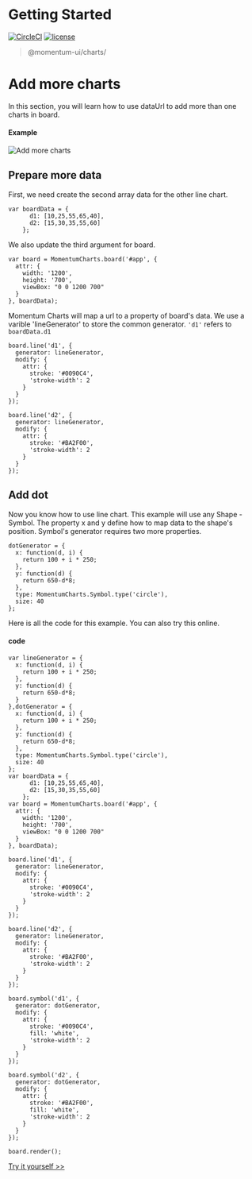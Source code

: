 <!-- {"index":2} -->
# Getting Started

[![CircleCI](https://img.shields.io/circleci/project/github/momentum-design/momentum-ui/main.svg)](https://circleci.com/gh/momentum-design/momentum-ui/)
[![license](https://img.shields.io/github/license/momentum-design/momentum-ui.svg?color=blueviolet)](https://github.com/momentum-design/momentum-ui/blob/main/charts/LICENSE)

> @momentum-ui/charts/

# Add more charts

In this section, you will learn how to use dataUrl to add more than one charts in board.

#### Example

![Add more charts](https://screenshot.codepen.io/3315115.oNNQXEW.small.42ab46b4-2942-4432-a8a6-1cdef88a84de.png)

## Prepare more data

First, we need create the second array data for the other line chart.

```
var boardData = {
      d1: [10,25,55,65,40],
      d2: [15,30,35,55,60]
    };
```

We also update the third argument for board.

```
var board = MomentumCharts.board('#app', {
  attr: {
    width: '1200',
    height: '700',
    viewBox: "0 0 1200 700"
  }
}, boardData);
```

Momentum Charts will map a url to a property of board's data. We use a varible 'lineGenerator' to store the common generator. ```'d1'``` refers to ```boardData.d1```

```
board.line('d1', {
  generator: lineGenerator,
  modify: {
    attr: {
      stroke: '#0090C4',
      'stroke-width': 2
    }
  }
});

board.line('d2', {
  generator: lineGenerator,
  modify: {
    attr: {
      stroke: '#BA2F00',
      'stroke-width': 2
    }
  }
});
```	

## Add dot

Now you know how to use line chart. This example will use any Shape - Symbol. The property x and y define how to map data to the shape's position. Symbol's generator requires two more properties.

```
dotGenerator = {
  x: function(d, i) {
    return 100 + i * 250;
  },
  y: function(d) {
    return 650-d*8;
  },      
  type: MomentumCharts.Symbol.type('circle'),
  size: 40
};
```
Here is all the code for this example. You can also try this online.

#### code

```
var lineGenerator = {
  x: function(d, i) {
    return 100 + i * 250;
  },
  y: function(d) {
    return 650-d*8;
  }
},dotGenerator = {
  x: function(d, i) {
    return 100 + i * 250;
  },
  y: function(d) {
    return 650-d*8;
  },      
  type: MomentumCharts.Symbol.type('circle'),
  size: 40
};
var boardData = {
      d1: [10,25,55,65,40],
      d2: [15,30,35,55,60]
    };
var board = MomentumCharts.board('#app', {
  attr: {
    width: '1200',
    height: '700',
    viewBox: "0 0 1200 700"
  }
}, boardData);

board.line('d1', {
  generator: lineGenerator,
  modify: {
    attr: {
      stroke: '#0090C4',
      'stroke-width': 2
    }
  }
});

board.line('d2', {
  generator: lineGenerator,
  modify: {
    attr: {
      stroke: '#BA2F00',
      'stroke-width': 2
    }
  }
});

board.symbol('d1', {
  generator: dotGenerator,
  modify: {
    attr: {
      stroke: '#0090C4',
      fill: 'white',
      'stroke-width': 2
    }
  }
});

board.symbol('d2', {
  generator: dotGenerator,
  modify: {
    attr: {
      stroke: '#BA2F00',
      fill: 'white',
      'stroke-width': 2
    }
  }
});

board.render();
```

[Try it yourself >>](https://codepen.io/arthusliang/pen/oNNQXEW)

